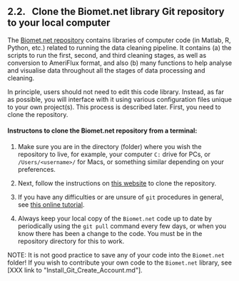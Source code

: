 ## 2.2. &nbsp; Clone the Biomet.net library Git repository to your local computer

The [Biomet.net repository](https://github.com/ubc-micromet/Biomet.net) contains libraries of computer code (in Matlab, R, Python, etc.) related to running the data cleaning pipeline. It contains (a) the scripts to run the first, second, and third cleaning stages, as well as conversion to AmeriFlux format, and also (b) many functions to help analyse and visualise data throughout all the stages of data processing and cleaning.

In principle, users should not need to edit this code library. Instead, as far as possible, you will interface with it using various configuration files unique to your own project(s). This process is described later. First, you need to clone the repository.

#### Instructons to clone the Biomet.net repository from a terminal:

 1. Make sure you are in the directory (folder) where you wish the repository to live, for example, your computer `C:` drive for PCs, or `/Users/<username>/` for Macs, or something similar depending on your preferences.

 2. Next, follow the instructions on [this website](https://www.educative.io/answers/how-to-clone-a-git-repository-using-the-command-line) to clone the repository.

 3. If you have any difficulties or are unsure of `git` procedures in general, see [this online tutorial](https://ecoflux-lab.github.io/Documentation/UsingGit.html).
 
 3. Always keep your local copy of the `Biomet.net` code up to date by periodically using the `git pull` command every few days, or when you know there has been a change to the code. You must be in the repository directory for this to work.

NOTE: It is not good practice to save any of your code into the `Biomet.net` folder! If you wish to contribute your own code to the `Biomet.net` library, see [XXX link to "Install_Git_Create_Account.md"].